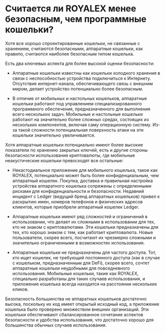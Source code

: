 # Считается ли ROYALEX менее безопасным, чем программные кошельки?

Хотя все хорошо спроектированные кошельки, не связанные с хранением, считаются безопасными, аппаратные кошельки, как правило, считаются наиболее безопасным типом кошелька.

Есть два ключевых аспекта для более высокой оценки безопасности:

- Аппаратные кошельки известны как кошельки холодного хранения в связи с неспособностью устройства подключиться к Интернету. Отсутствие интернет-канала, обеспечивающего связь с внешним миром, делает устройство потенциально более безопасным.

- В отличие от мобильных и настольных кошельков, аппаратные кошельки работают под управлением специализированного программного обеспечения, предназначенного для выполнения всего нескольких задач. Мобильные и настольные кошельки работают на значительно более сложных средах, состоящих из нескольких компонентов, включая саму операционную систему. Из-за такой сложности потенциальная поверхность атаки на эти кошельки значительно увеличивается.

Хотя аппаратные кошельки потенциально имеют более высокие показатели по хранению закрытых ключей, есть и другие стороны безопасности использования криптовалюты, где мобильные неакустические кошельки превосходят все остальные:

- Некастодиальное приложение для мобильного кошелька, такое как ROYALEX, потенциально может быть более конфиденциальным, чем аппаратный кошелек. Покупка, доставка и правильная настройка устройства аппаратного кошелька сопряжены с определенными рисками для конфиденциальности и безопасности. Недавний инцидент с Ledger (ведущий бренд аппаратных кошельков) привел к раскрытию имен, номеров телефонов и физических адресов клиентов, которые приобрели аппаратный кошелек Ledger.

- Аппаратные кошельки имеют ряд сложностей и ограничений в использовании, что делает их сложными в использовании для тех, кто не знаком с криптовалютами. Эти кошельки предназначены для тех, кто хорошо знаком с тем, как работает криптовалюта. Новые пользователи, скорее всего, посчитают их чрезмерно сложными и значительно ограниченными в возможностях использования.

- Аппаратные кошельки не предназначены для частого доступа. Тот, кто ищет кошелек, не требующий постоянного доступа (как в случае с кошельком, предназначенным для DeFi), скорее всего, сочтет аппаратные кошельки неудобными для повседневного использования. Мобильные кошельки, такие как ROYALEX, специально разработаны для таких случаев использования, и приложение кошелька всегда находится на расстоянии нескольких кликов.

Безопасность большинства не аппаратных кошельков достаточно высока, поскольку их код имеет открытый исходный код, а приложение кошелька было проверено множеством внешних организаций. Эти кошельки обеспечивают сбалансированное сочетание аспектов безопасности и удобства использования, что достаточно хорошо для большинства обычных случаев использования.